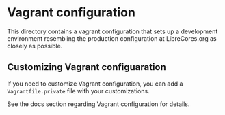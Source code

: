 # Vagrant configuration
This directory contains a vagrant configuration that sets up a development
environment resembling the production configuration at LibreCores.org
as closely as possible.

## Customizing Vagrant configuaration
If you need to customize Vagrant configuration, you can add a `Vagrantfile.private`
file with your customizations.

See the docs section regarding Vagrant configuration for details.
